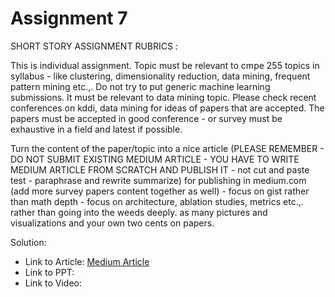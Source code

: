 # Assignment 7
SHORT STORY ASSIGNMENT RUBRICS :

 

This is individual assignment. Topic must be relevant to cmpe 255 topics in syllabus - like clustering, dimensionality reduction, data mining, frequent pattern mining etc.,. Do not try to put generic machine learning submissions. It must be relevant to data mining topic. Please check recent conferences on kddi, data mining for ideas of papers that are accepted. The papers must be accepted in good conference - or survey must be exhaustive in a field and latest if possible. 

Turn the content of the paper/topic into a nice article (PLEASE REMEMBER - DO NOT SUBMIT EXISTING MEDIUM ARTICLE - YOU HAVE TO WRITE MEDIUM ARTICLE FROM SCRATCH AND PUBLISH IT  - not cut and paste test - paraphrase and rewrite summarize)  for publishing in medium.com (add more survey papers content together as well) - focus on gist rather than math depth - focus on architecture, ablation studies, metrics etc.,. rather than going into the weeds deeply. as many pictures and visualizations and your own two cents on papers.  

Solution: 
* Link to  Article:  [Medium Article](https://addy07.medium.com/navigating-the-financial-world-with-ai-a-new-frontier-in-sentiment-analysis-757e34c29e8d)
* Link to PPT: 
* Link to Video:
